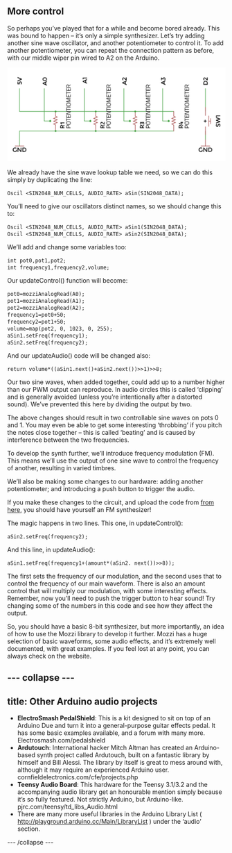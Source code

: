 
## More control
So perhaps you’ve played that for a while and become bored already. This was bound to happen – it’s only a simple synthesizer. Let’s try adding another sine wave oscillator, and another potentiometer to control it. To add another potentiometer, you can repeat the connection pattern as before, with our middle wiper pin wired to A2 on the Arduino. 

![final schematic](images/schematic.png)

We already have the sine wave lookup table we need, so we can do this simply by duplicating the line:

```
Oscil <SIN2048_NUM_CELLS, AUDIO_RATE> aSin(SIN2048_DATA);
```

You’ll need to give our oscillators distinct names, so we should change this to:

```
Oscil <SIN2048_NUM_CELLS, AUDIO_RATE> aSin1(SIN2048_DATA); 
Oscil <SIN2048_NUM_CELLS, AUDIO_RATE> aSin2(SIN2048_DATA);  
```

We’ll add and change some variables too:

```
int pot0,pot1,pot2; 
int frequency1,frequency2,volume; 
```

Our updateControl() function will become: 

```
pot0=mozziAnalogRead(A0); 
pot1=mozziAnalogRead(A1);
pot2=mozziAnalogRead(A2); 
frequency1=pot0+50; 
frequency2=pot1+50; 
volume=map(pot2, 0, 1023, 0, 255);   
aSin1.setFreq(frequency1); 
aSin2.setFreq(frequency2); 
```

And our updateAudio() code will be changed also: 

```
return volume*((aSin1.next()+aSin2.next())>>1)>>8;
```

Our two sine waves, when added together, could add up to a number higher than our PWM output can reproduce. In audio circles this is called ‘clipping’ and is generally avoided (unless you’re intentionally after a distorted sound). We’ve prevented this here by dividing the output by two. 

The above changes should result in two controllable sine waves on pots 0 and 1. You may even be able to get some interesting ‘throbbing’ if you pitch the notes close together – this is called ‘beating’ and is caused by interference between the two frequencies. 

To develop the synth further, we’ll introduce frequency modulation (FM). This means we’ll use the output of one sine wave to control the frequency of another, resulting in varied timbres. 

We’ll also be making some changes to our hardware: adding another potentiometer; and introducing a push button to trigger the audio. 

If you make these changes to the circuit, and upload the code from [from here](resources/Issue1-synth-Code.zip), you should have yourself an FM synthesizer!

The magic happens in two lines. This one, in updateControl(): 

```
aSin2.setFreq(frequency2); 
```

And this line, in updateAudio(): 

```
aSin1.setFreq(frequency1+(amount*(aSin2. next())>>8)); 
```

The first sets the frequency of our modulation, and the second uses that to control the frequency of our main waveform. There is also an amount control that will multiply our modulation, with some interesting effects. Remember, now you’ll need to push the trigger button to hear sound! Try changing some of the numbers in this code and see how they affect the output. 

So, you should have a basic 8-bit synthesizer, but more importantly, an idea of how to use the Mozzi library to develop it further. Mozzi has a huge selection of basic waveforms, some audio effects, and it’s extremely well documented, with great examples. If you feel lost at any point, you can always check on the website. 

--- collapse ---
---
title: Other Arduino audio projects
---
* **ElectroSmash PedalShield**: This is a kit designed to sit on top of an Arduino Due and turn it into a general-purpose guitar effects pedal. It has some basic examples available, and a forum with many more. Electrosmash.com/pedalshield
* **Ardutouch**: International hacker Mitch Altman has created an Arduino-based synth project called Ardutouch, built on a fantastic library by himself and Bill Alessi. The library by itself is great to mess around with, although it may require an experienced Arduino user. cornfieldelectronics.com/cfe/projects.php
* **Teensy Audio Board**: This hardware for the Teensy 3.1/3.2 and the accompanying audio library get an honourable mention simply because it’s so fully featured. Not strictly Arduino, but Arduino-like. pjrc.com/teensy/td_libs_Audio.html
* There are many more useful libraries in the Arduino Library List ( <http://playground.arduino.cc/Main/LibraryList> ) under the ‘audio’ section.
 
--- /collapse ---

